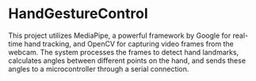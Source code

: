 # HandGestureControl
This project utilizes MediaPipe, a powerful framework by Google for real-time hand tracking, and OpenCV for capturing video frames from the webcam. The system processes the frames to detect hand landmarks, calculates angles between different points on the hand, and sends these angles to a microcontroller through a serial connection.
